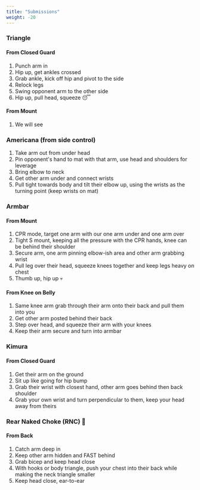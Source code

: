 ```yaml
---
title: "Submissions"
weight: -20
---
```


### Triangle

#### From Closed Guard

1. Punch arm in
2. Hip up, get ankles crossed
3. Grab ankle, kick off hip and pivot to the side
4. Relock legs
5. Swing opponent arm to the other side
6. Hip up, pull head, squeeze :sleeping:

#### From Mount

1. We will see

### Americana (from side control)

1. Take arm out from under head
2. Pin opponent's hand to mat with that arm, use head and shoulders for leverage
3. Bring elbow to neck
4. Get other arm under and connect wrists
5. Pull tight towards body and tilt their elbow up, using the wrists as the turning point (keep wrists on mat)

### Armbar

#### From Mount

1. CPR mode, target one arm with our one arm under and one arm over
2. Tight S mount, keeping all the pressure with the CPR hands, knee can be behind their shoulder
3. Secure arm, one arm pinning elbow-ish area and other arm grabbing wrist
4. Pull leg over their head, squeeze knees together and keep legs heavy on chest
5. Thumb up, hip up :skull:

#### From Knee on Belly

1. Same knee arm grab through their arm onto their back and pull them into you
2. Get other arm posted behind their back
3. Step over head, and squeeze their arm with your knees
4. Keep their arm secure and turn into armbar

### Kimura

#### From Closed Guard

1. Get their arm on the ground
2. Sit up like going for hip bump
3. Grab their wrist with closest hand, other arm goes behind then back shoulder
4. Grab your own wrist and turn perpendicular to them, keep your head away from theirs

### Rear Naked Choke (RNC) :snake:

#### From Back

1. Catch arm deep in
2. Keep other arm hidden and FAST behind
3. Grab bicep and keep head close
4. With hooks or body triangle, push your chest into their back while making the neck triangle smaller
5. Keep head close, ear-to-ear

